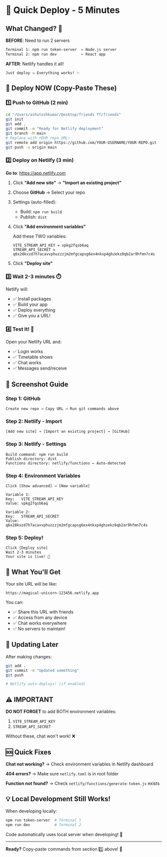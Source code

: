 # 🎯 Quick Deploy - 5 Minutes

## What Changed? 🤔

**BEFORE**: Need to run 2 servers
```bash
Terminal 1: npm run token-server  ← Node.js server
Terminal 2: npm run dev           ← React app
```

**AFTER**: Netlify handles it all!
```
Just deploy → Everything works! ✨
```

## 🚀 Deploy NOW (Copy-Paste These)

### 1️⃣ Push to GitHub (2 min)
```bash
cd "/Users/ashutoshkumar/Desktop/friends TT/friends"
git init
git add .
git commit -m "Ready for Netlify deployment"
git branch -M main
# Replace with YOUR repo URL:
git remote add origin https://github.com/YOUR-USERNAME/YOUR-REPO.git
git push -u origin main
```

### 2️⃣ Deploy on Netlify (3 min)

**Go to**: https://app.netlify.com

1. Click **"Add new site"** → **"Import an existing project"**
2. Choose **GitHub** → Select your repo
3. Settings (auto-filled):
   - Build: `npm run build`
   - Publish: `dist`
4. Click **"Add environment variables"**
   
   Add these TWO variables:
   ```
   VITE_STREAM_API_KEY = vpkg2fqsb6aq
   STREAM_API_SECRET = q6x28kxzd7h7acavvphuzzzjm2mfgcapsg6ex4nkxp4ghzekz8qb2ar9hfmn7c4s
   ```

5. Click **"Deploy site"**

### 3️⃣ Wait 2-3 minutes ⏱️

Netlify will:
- ✅ Install packages
- ✅ Build your app  
- ✅ Deploy everything
- ✅ Give you a URL!

### 4️⃣ Test It! 🎉

Open your Netlify URL and:
- ✅ Login works
- ✅ Timetable shows
- ✅ Chat works
- ✅ Messages send/receive

## 📸 Screenshot Guide

### Step 1: GitHub
```
Create new repo → Copy URL → Run git commands above
```

### Step 2: Netlify - Import
```
[Add new site] → [Import an existing project] → [GitHub]
```

### Step 3: Netlify - Settings
```
Build command: npm run build
Publish directory: dist
Functions directory: netlify/functions ← Auto-detected
```

### Step 4: Environment Variables
```
Click [Show advanced] → [New variable]

Variable 1:
Key:   VITE_STREAM_API_KEY
Value: vpkg2fqsb6aq

Variable 2:
Key:   STREAM_API_SECRET
Value: q6x28kxzd7h7acavvphuzzzjm2mfgcapsg6ex4nkxp4ghzekz8qb2ar9hfmn7c4s
```

### Step 5: Deploy!
```
Click [Deploy site]
Wait 2-3 minutes
Your site is live! 🎊
```

## 🎯 What You'll Get

Your site URL will be like:
```
https://magical-unicorn-123456.netlify.app
```

You can:
- ✅ Share this URL with friends
- ✅ Access from any device
- ✅ Chat works everywhere
- ✅ No servers to maintain!

## 🔄 Updating Later

After making changes:
```bash
git add .
git commit -m "Updated something"
git push

# Netlify auto-deploys! (if enabled)
```

## ⚠️ IMPORTANT

**DO NOT FORGET** to add BOTH environment variables:
1. `VITE_STREAM_API_KEY`
2. `STREAM_API_SECRET`

Without these, chat won't work! ❌

## 🆘 Quick Fixes

**Chat not working?**
→ Check environment variables in Netlify dashboard

**404 errors?**
→ Make sure `netlify.toml` is in root folder

**Function not found?**
→ Check `netlify/functions/generate-token.js` exists

## 💡 Local Development Still Works!

When developing locally:
```bash
npm run token-server  # Terminal 1
npm run dev           # Terminal 2
```

Code automatically uses local server when developing! 🎯

---

**Ready?** Copy-paste commands from section 1️⃣ above! 🚀
